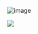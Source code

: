 ![image](https://user-images.githubusercontent.com/7016217/90295885-0d393d00-dec5-11ea-8a78-dfcfac1ae7e9.png)

[![](https://img.youtube.com/vi/q1AtvGwQal0&feature=youtu.be/0.jpg)](https://www.youtube.com/watch?v=q1AtvGwQal0&feature=youtu.be)
